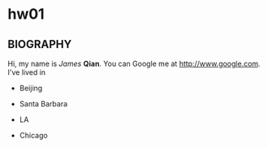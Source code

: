 # hw01
## BIOGRAPHY
Hi, my name is *James* **Qian**. You can Google me at <http://www.google.com>. I've lived in

* Beijing

* Santa Barbara

* LA

* Chicago